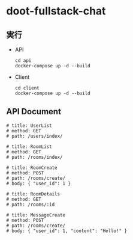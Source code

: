 # doot-fullstack-chat

## 実行

- API
    ```
    cd api 
    docker-compose up -d --build
    ```
- Client
    ```
    cd client
    docker-compose up -d --build
    ```

## API Document 
```
# title: UserList 
# method: GET
# path: /users/index/

# title: RoomList
# method: GET
# path: /rooms/index/

# title: RoomCreate 
# method: POST
# path: /rooms/create/
# body: { "user_id": 1 }

# title: RoomDetails 
# method: GET
# path: /rooms/:id

# title: MessageCreate
# method: POST
# path: /rooms/create/
# body: { "user_id": 1, "content": "Hello!" }
```